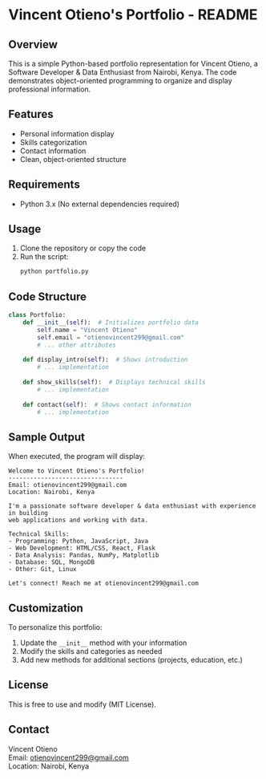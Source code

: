 # Vincent Otieno's Portfolio - README

## Overview
This is a simple Python-based portfolio representation for Vincent Otieno, a Software Developer & Data Enthusiast from Nairobi, Kenya. The code demonstrates object-oriented programming to organize and display professional information.

## Features
- Personal information display
- Skills categorization
- Contact information
- Clean, object-oriented structure

## Requirements
- Python 3.x (No external dependencies required)

## Usage
1. Clone the repository or copy the code
2. Run the script:
   ```bash
   python portfolio.py
   ```

## Code Structure
```python
class Portfolio:
    def __init__(self):  # Initializes portfolio data
        self.name = "Vincent Otieno"
        self.email = "otienovincent299@gmail.com"
        # ... other attributes
        
    def display_intro(self):  # Shows introduction
        # ... implementation
        
    def show_skills(self):  # Displays technical skills
        # ... implementation
        
    def contact(self):  # Shows contact information
        # ... implementation
```

## Sample Output
When executed, the program will display:
```
Welcome to Vincent Otieno's Portfolio!
--------------------------------
Email: otienovincent299@gmail.com
Location: Nairobi, Kenya

I'm a passionate software developer & data enthusiast with experience in building
web applications and working with data.

Technical Skills:
- Programming: Python, JavaScript, Java
- Web Development: HTML/CSS, React, Flask
- Data Analysis: Pandas, NumPy, Matplotlib
- Database: SQL, MongoDB
- Other: Git, Linux

Let's connect! Reach me at otienovincent299@gmail.com
```

## Customization
To personalize this portfolio:
1. Update the `__init__` method with your information
2. Modify the skills and categories as needed
3. Add new methods for additional sections (projects, education, etc.)

## License
This is free to use and modify (MIT License).

## Contact
Vincent Otieno  
Email: otienovincent299@gmail.com  
Location: Nairobi, Kenya
